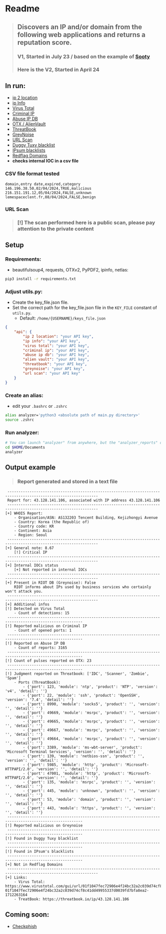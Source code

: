 # Readme


> ## **Discovers an IP and/or domain from the following web applications and returns a reputation score.**
> ### **V1, Started in July 23 / based on the example of [Sooty](https://github.com/TheresAFewConors/Sooty/blob/master/Sooty.py)**
> ### **Here is the V2, Started in April 24**


## In run:
- [ip 2 location](https://www.ip2location.io/)
- [ip Info](https://ipinfo.io/)
- [Virus Total](https://www.virustotal.com/gui/home/search)
- [Criminal IP](https://www.criminalip.io/en)
- [Abuse IP DB](https://www.abuseipdb.com/)
- [OTX / AlienVault](https://otx.alienvault.com/)
- [ThreatBook](https://threatbook.io/)
- [GreyNoise](https://www.greynoise.io/)
- [URL Scan](https://urlscan.io/)
- [Duggy Tuxy blacklist](https://github.com/duggytuxy/malicious_ip_addresses)
- [IPsum blacklists](https://github.com/stamparm/ipsum)
- [Redflag Domains](https://red.flag.domains/)
- **checks internal IOC in a csv file**

### CSV file format tested
```csv
domain,entry date,expired,category
146.196.38.50,02/04/2024,TRUE,malicious
216.151.191.12,05/04/2024,FALSE,unknown
lemespaceclent.fr,08/04/2024,FALSE,benign
```

### URL Scan
> ### **[!] The scan performed here is a public scan, please pay attention to the private content**


## Setup
### Requirements:
- beautifulsoup4, requests, OTXv2, PyPDF2, ipinfo, netlas:
```bash
pip3 install -r requirements.txt
```

### Adjust utils.py:
- Create the key_file.json file. 
- Set the correct path for the key_file.json file in the `KEY_FILE` constant of `utils.py`.
    - Default: `/home/{USERNAME}/keys_file.json`

```json
{
    "api": {
        "ip 2 location": "your API key",
        "ip info": "your API key",
        "virus total": "your API key", 
        "criminal ip": "your API key",
        "abuse ip db": "your API key",
        "alien vault": "your API key",
        "threatbook": "your API key",
        "greynoise": "your API key",
		"url scan": "your API key"
    }
}     
```

### Create an alias:
- edit your `.bashrc` or `.zshrc`
```bash
alias analyzer='python3 <absolute path of main.py directory>'
source .zshrc
```

### Run analyzer:
```bash
# You can launch "analyzer" from anywhere, but the "analyzer_reports" directory will be created in it.
cd $HOME/Documents
analyzer
```



## Output example
> ### **Report generated and stored in a text file**

```
 ---------------------------------------------------------------------------------------------------------------
 Report for: 43.128.141.106, associated with IP address 43.128.141.106
 ---------------------------------------------------------------------------------------------------------------
[+] WHOIS Report:
	- Organisation/ASN: AS132203 Tencent Building, Kejizhongyi Avenue
	- Country: Korea (the Republic of)
	- Country code: KR
	- Continent: Asia
	- Region: Seoul
 ---------------------------------------------------------------------------------------------------------------
[+] General note: 8.67
	[!] Critical IP
 ---------------------------------------------------------------------------------------------------------------
[+] Internal IOCs status
	[+] Not reported in internal IOCs
 ---------------------------------------------------------------------------------------------------------------
[+] Present in RIOT DB (Greynoise): False
	RIOT informs about IPs used by business services who certainly won't attack you.
 ---------------------------------------------------------------------------------------------------------------
[+] Additional infos
[!] Detected on Virus Total
	- Count of detections: 15
 --------------------------------------------------------------------------------------------------------
[!] Reported malicious on Criminal IP
	- Count of opened ports: 1
 --------------------------------------------------------------------------------------------------------
[!] Reported on Abuse IP DB
	- Count of reports: 3165
 --------------------------------------------------------------------------------------------------------
[!] Count of pulses reported on OTX: 23
 --------------------------------------------------------------------------------------------------------
[!] Judgment reported on Threatbook: ['IDC', 'Scanner', 'Zombie', 'Spam']
	- Ports (ThreatBook):
		- {'port': 123, 'module': 'ntp', 'product': 'NTP', 'version': 'v4', 'detail': ''}
		- {'port': 22, 'module': 'ssh', 'product': 'OpenSSH', 'version': '7.4', 'detail': ''}
		- {'port': 8990, 'module': 'socks5', 'product': '', 'version': '', 'detail': ''}
		- {'port': 49669, 'module': 'msrpc', 'product': '', 'version': '', 'detail': ''}
		- {'port': 49665, 'module': 'msrpc', 'product': '', 'version': '', 'detail': ''}
		- {'port': 49667, 'module': 'msrpc', 'product': '', 'version': '', 'detail': ''}
		- {'port': 49664, 'module': 'msrpc', 'product': '', 'version': '', 'detail': ''}
		- {'port': 3389, 'module': 'ms-wbt-server', 'product': 'Microsoft Terminal Services', 'version': '', 'detail': ''}
		- {'port': 139, 'module': 'netbios-ssn', 'product': '', 'version': '', 'detail': ''}
		- {'port': 5985, 'module': 'http', 'product': 'Microsoft-HTTPAPI/2.0', 'version': '', 'detail': ''}
		- {'port': 47001, 'module': 'http', 'product': 'Microsoft-HTTPAPI/2.0', 'version': '', 'detail': ''}
		- {'port': 135, 'module': 'msrpc', 'product': '', 'version': '', 'detail': ''}
		- {'port': 445, 'module': 'unknown', 'product': '', 'version': '', 'detail': ''}
		- {'port': 53, 'module': 'domain', 'product': '', 'version': '', 'detail': ''}
		- {'port': 443, 'module': 'https', 'product': '', 'version': '', 'detail': ''}
 --------------------------------------------------------------------------------------------------------
[!] Reported malicious on Greynoise
 --------------------------------------------------------------------------------------------------------
[!] Found in Duggy Tuxy blacklist
 --------------------------------------------------------------------------------------------------------
[!] Found in IPsum's blacklists
 --------------------------------------------------------------------------------------------------------
[+] Not in Redflag Domains
 ---------------------------------------------------------------------------------------------------------------
[+] Links:
	- Virus Total: https://www.virustotal.com/gui/url/01f1047fec72906e4f24bc32a2c039d74cf8c41dd49955337d0039fd7bfa8ea2/detection/u-01f1047fec72906e4f24bc32a2c039d74cf8c41dd49955337d0039fd7bfa8ea2-1712263164
	- TreatBook: https://threatbook.io/ip/43.128.141.106
```

## Coming soon:
- [Checkphish](https://checkphish.bolster.ai/)